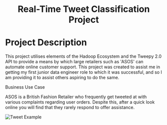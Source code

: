 <h1 align="center">Real-Time Tweet Classification Project</h1>

# Project Description

This project utilises elements of the Hadoop Ecosystem and the Tweepy 2.0 API to provide a means by which large retailers such as 'ASOS' can automate online customer support. This project was created to assist me in getting my first junior data engineer role to which it was successful, and so I am providing it to assist others aspiring to do the same.

<p align="left">Business Use Case</p>

ASOS is a British Fashion Retailer who frequently get tweeted at with various complaints regarding user orders. Despite this, after a quick look online you will find that they rarely respond to offer assistance.

![Tweet Example](https://github.com/SamRichardsonDEV/Real-Time-Tweet-Classification/tree/main/Images/Tweet_Example.png)
